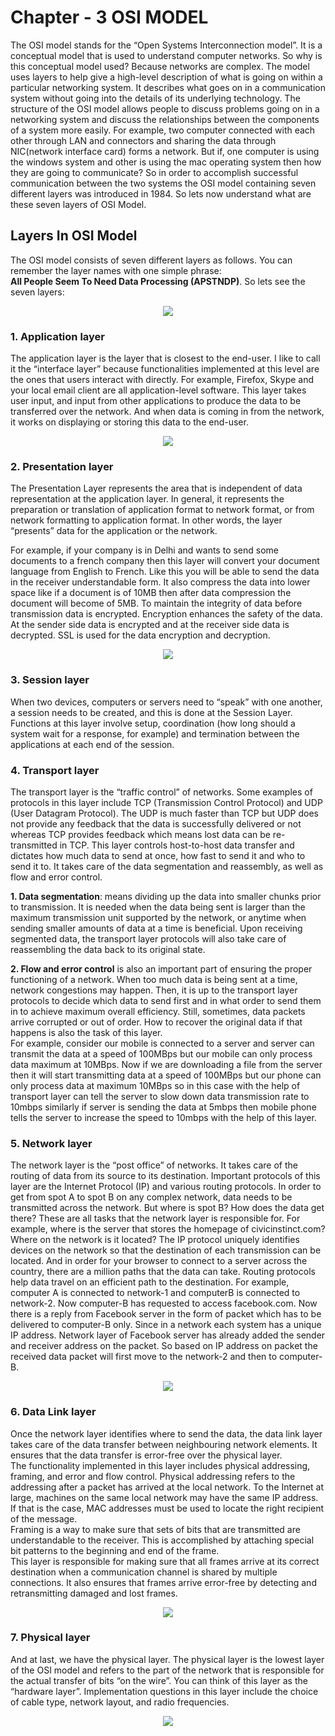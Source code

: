 # Chapter - 3 OSI MODEL

The OSI model stands for the “Open Systems Interconnection model”. It is a conceptual model that is used to understand computer networks. So why is this conceptual model used? 
Because networks are complex. The model uses layers to help give a high-level description of what is going on within a particular networking system. It describes what goes on in a communication system without going into the details of its underlying technology. The structure of the OSI model allows people to discuss problems going on in a networking system and discuss the relationships between the components of a system more easily.
For example, two computer connected with each other through LAN and connectors and sharing the data through NIC(network interface card) forms a network. But if, one computer is using the windows system and other is using the mac operating system then how they are going to communicate? So in order to accomplish successful communication between the two systems the OSI model containing seven different layers was introduced in 1984. So lets now understand what are these seven layers of OSI Model.

## Layers In OSI Model
The OSI model consists of seven different layers as follows. You can remember the layer names with one simple phrase:\
**All People Seem To Need Data Processing (APSTNDP)**. So lets see the seven layers:

<p text align="center"><img src="https://www.guru99.com/images/1/092119_0729_LayersofOSI1.png" height="" width=""></p>

### 1. Application layer

The application layer is the layer that is closest to the end-user. I like to call it the “interface layer” because functionalities implemented at this level are the ones that users interact with directly. For example, Firefox, Skype and your local email client are all application-level software.
This layer takes user input, and input from other applications to produce the data to be transferred over the network. And when data is coming in from the network, it works on displaying or storing this data to the end-user.

<p text align="center"><img src="https://user-images.githubusercontent.com/54719422/92609621-6b92e900-f2d4-11ea-98b1-273dedad2107.png"></p>

### 2. Presentation layer
The Presentation Layer represents the area that is independent of data representation at the application layer. In general, it represents the preparation or translation of application format to network format, or from network formatting to application format. In other words, the layer “presents” data for the application or the network.

 For example, if your company is in Delhi and wants to send some documents to a french company then this layer will convert your document language from English to French. Like this you will be able to send the data in the receiver understandable form. It also compress the data into lower space like if a document is of 10MB then after data compression the document will become of 5MB. To maintain the integrity of data before transmission data is encrypted. Encryption enhances the safety of the data. At the sender side data is encrypted and at the receiver side data is decrypted. SSL is used for the data encryption and decryption.

<p text align="center"><img src="https://user-images.githubusercontent.com/54719422/92610022-dcd29c00-f2d4-11ea-9e88-ea24b8ecd118.png"></p>

### 3. Session layer

When two devices, computers or servers need to “speak” with one another, a session needs to be created, and this is done at the Session Layer. Functions at this layer involve setup, coordination (how long should a system wait for a response, for example) and termination between the applications at each end of the session.

### 4. Transport layer

The transport layer is the “traffic control” of networks. Some examples of protocols in this layer include TCP (Transmission Control Protocol) and UDP (User Datagram Protocol). The UDP is much faster than TCP but UDP does not provide any feedback that the data is successfully delivered or not whereas TCP provides feedback which means lost data can be re-transmitted in TCP.
This layer controls host-to-host data transfer and dictates how much data to send at once, how fast to send it and who to send it to. It takes care of the data segmentation and reassembly, as well as flow and error control.

**1. Data segmentation**: means dividing up the data into smaller chunks prior to transmission. It is needed when the data being sent is larger than the maximum transmission unit supported by the network, or anytime when sending smaller amounts of data at a time is beneficial. Upon receiving segmented data, the transport layer protocols will also take care of reassembling the data back to its original state.

**2. Flow and error control** is also an important part of ensuring the proper functioning of a network. When too much data is being sent at a time, network congestions may happen. Then, it is up to the transport layer protocols to decide which data to send first and in what order to send them in to achieve maximum overall efficiency. Still, sometimes, data packets arrive corrupted or out of order. How to recover the original data if that happens is also the task of this layer.\
For example,  consider our mobile is connected to a server and server can transmit the data at a speed of 100MBps but our mobile can only process data maximum at 10MBps. Now if we are downloading a file from the server then it will start transmitting data at a speed of 100MBps but our phone can only process data at maximum 10MBps so in this case with the help of transport layer can tell the server to slow down data transmission rate to 10mbps similarly if server is sending the data at 5mbps then mobile phone tells the server to increase the speed to 10mbps with the help of this layer.  

### 5. Network layer

The network layer is the “post office” of networks. It takes care of the routing of data from its source to its destination. Important protocols of this layer are the Internet Protocol (IP) and various routing protocols.
In order to get from spot A to spot B on any complex network, data needs to be transmitted across the network. But where is spot B? How does the data get there? These are all tasks that the network layer is responsible for.
For example, where is the server that stores the homepage of civicinstinct.com? Where on the network is it located? The IP protocol uniquely identifies devices on the network so that the destination of each transmission can be located.
And in order for your browser to connect to a server across the country, there are a million paths that the data can take. Routing protocols help data travel on an efficient path to the destination.
For example, computer A is connected to network-1 and computerB is connected to network-2. Now computer-B has requested to access facebook.com. Now there is a reply from Facebook server in the form of packet which has to be delivered to computer-B only. Since in a network each system has a unique IP address. Network layer of Facebook server has already added the sender and receiver address on the packet. So based on IP address on packet the received data packet will first move to the network-2 and then to computer-B.  

<p text align="center"><img src="https://user-images.githubusercontent.com/54719422/92609284-0939e880-f2d4-11ea-80b6-26d26c2523aa.png"></p>


### 6. Data Link layer

Once the network layer identifies where to send the data, the data link layer takes care of the data transfer between neighbouring network elements. It ensures that the data transfer is error-free over the physical layer.\
The functionality implemented in this layer includes physical addressing, framing, and error and flow control.
Physical addressing refers to the addressing after a packet has arrived at the local network. To the Internet at large, machines on the same local network may have the same IP address. If that is the case, MAC addresses must be used to locate the right recipient of the message.\
Framing is a way to make sure that sets of bits that are transmitted are understandable to the receiver. This is accomplished by attaching special bit patterns to the beginning and end of the frame.\
This layer is responsible for making sure that all frames arrive at its correct destination when a communication channel is shared by multiple connections. It also ensures that frames arrive error-free by detecting and retransmitting damaged and lost frames.

<p text align="center"><img src="https://user-images.githubusercontent.com/54719422/92610364-3f2b9c80-f2d5-11ea-8d10-fa8720beccde.png"></p>

### 7. Physical layer
And at last, we have the physical layer. The physical layer is the lowest layer of the OSI model and refers to the part of the network that is responsible for the actual transfer of bits “on the wire”. You can think of this layer as the “hardware layer”. Implementation questions in this layer include the choice of cable type, network layout, and radio frequencies.

<p text align="center"><img src="https://user-images.githubusercontent.com/54719422/92610697-a21d3380-f2d5-11ea-9706-21ef0a68dd06.png"></p>

